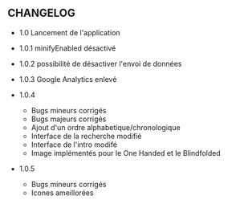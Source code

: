 CHANGELOG
---------

- 1.0 Lancement de l'application

- 1.0.1 minifyEnabled désactivé

- 1.0.2 possibilité de désactiver l'envoi de données

- 1.0.3 Google Analytics enlevé

- 1.0.4
    - Bugs mineurs corrigés
    - Bugs majeurs corrigés
    - Ajout d'un ordre alphabetique/chronologique
    - Interface de la recherche modifié
    - Interface de l'intro modifé
    - Image implémentés pour le One Handed et le Blindfolded

- 1.0.5
    - Bugs mineurs corrigés
    - Icones ameillorées